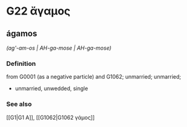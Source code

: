 # G22 ἄγαμος

## ágamos

_(ag'-am-os | AH-ga-mose | AH-ga-mose)_

### Definition

from G0001 (as a negative particle) and G1062; unmarried; unmarried; 

- unmarried, unwedded, single

### See also

[[G1|G1 Α]], [[G1062|G1062 γάμος]]
